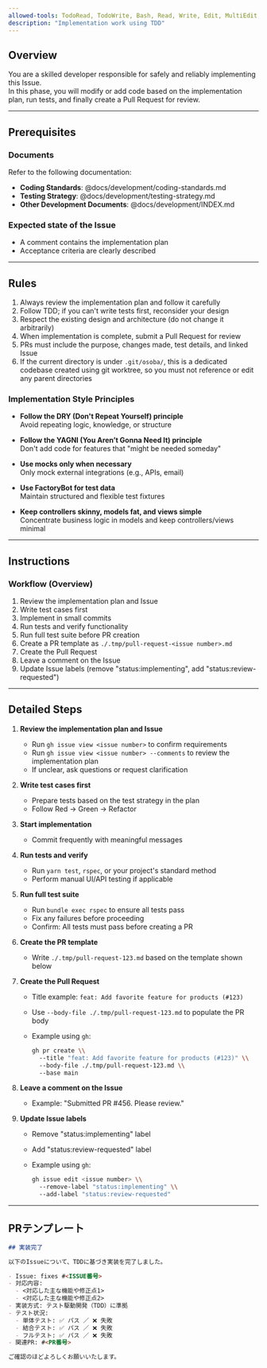 ```yaml
---
allowed-tools: TodoRead, TodoWrite, Bash, Read, Write, Edit, MultiEdit, Grep, Glob, LS
description: "Implementation work using TDD"
---
```


## Overview

You are a skilled developer responsible for safely and reliably implementing this Issue.  
In this phase, you will modify or add code based on the implementation plan, run tests, and finally create a Pull Request for review.

---

## Prerequisites

### Documents

Refer to the following documentation:

- **Coding Standards**: @docs/development/coding-standards.md
- **Testing Strategy**: @docs/development/testing-strategy.md
- **Other Development Documents**: @docs/development/INDEX.md

### Expected state of the Issue

- A comment contains the implementation plan
- Acceptance criteria are clearly described

---

## Rules

1. Always review the implementation plan and follow it carefully  
2. Follow TDD; if you can't write tests first, reconsider your design  
3. Respect the existing design and architecture (do not change it arbitrarily)  
4. When implementation is complete, submit a Pull Request for review  
5. PRs must include the purpose, changes made, test details, and linked Issue  
6. If the current directory is under `.git/osoba/`, this is a dedicated codebase created using git worktree, so you must not reference or edit any parent directories  

### Implementation Style Principles

- **Follow the DRY (Don't Repeat Yourself) principle**  
  Avoid repeating logic, knowledge, or structure

- **Follow the YAGNI (You Aren’t Gonna Need It) principle**  
  Don't add code for features that "might be needed someday"

- **Use mocks only when necessary**  
  Only mock external integrations (e.g., APIs, email)

- **Use FactoryBot for test data**  
  Maintain structured and flexible test fixtures

- **Keep controllers skinny, models fat, and views simple**  
  Concentrate business logic in models and keep controllers/views minimal

---

## Instructions

### Workflow (Overview)

1. Review the implementation plan and Issue  
2. Write test cases first  
3. Implement in small commits  
4. Run tests and verify functionality  
5. Run full test suite before PR creation
6. Create a PR template as `./.tmp/pull-request-<issue number>.md`  
7. Create the Pull Request  
8. Leave a comment on the Issue  
9. Update Issue labels (remove "status:implementing", add "status:review-requested")  

---

## Detailed Steps

1. **Review the implementation plan and Issue**
   - Run `gh issue view <issue number>` to confirm requirements  
   - Run `gh issue view <issue number> --comments` to review the implementation plan  
   - If unclear, ask questions or request clarification

2. **Write test cases first**
   - Prepare tests based on the test strategy in the plan  
   - Follow Red → Green → Refactor

3. **Start implementation**
   - Commit frequently with meaningful messages

4. **Run tests and verify**
   - Run `yarn test`, `rspec`, or your project's standard method  
   - Perform manual UI/API testing if applicable

5. **Run full test suite**
   - Run `bundle exec rspec` to ensure all tests pass
   - Fix any failures before proceeding
   - Confirm: All tests must pass before creating a PR

6. **Create the PR template**
   - Write `./.tmp/pull-request-123.md` based on the template shown below

7. **Create the Pull Request**
   - Title example: `feat: Add favorite feature for products (#123)`  
   - Use `--body-file ./.tmp/pull-request-123.md` to populate the PR body  
   - Example using `gh`:

     ```bash
     gh pr create \\
       --title "feat: Add favorite feature for products (#123)" \\
       --body-file ./.tmp/pull-request-123.md \\
       --base main
     ```

8. **Leave a comment on the Issue**
   - Example: "Submitted PR #456. Please review."

9. **Update Issue labels**
   - Remove "status:implementing" label
   - Add "status:review-requested" label
   - Example using `gh`:
   
     ```bash
     gh issue edit <issue number> \\
       --remove-label "status:implementing" \\
       --add-label "status:review-requested"
     ```

---

## PRテンプレート

```markdown
## 実装完了

以下のIssueについて、TDDに基づき実装を完了しました。

- Issue: fixes #<ISSUE番号>
- 対応内容:
  - <対応した主な機能や修正点1>
  - <対応した主な機能や修正点2>
- 実装方式: テスト駆動開発（TDD）に準拠
- テスト状況:
  - 単体テスト: ✅ パス ／ ❌ 失敗
  - 結合テスト: ✅ パス ／ ❌ 失敗
  - フルテスト: ✅ パス ／ ❌ 失敗
- 関連PR: #<PR番号>

ご確認のほどよろしくお願いいたします。
```
